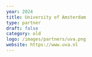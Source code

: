```yaml
---
year: 2024
title: University of Amsterdam
type: partner
draft: false
category: old
logo: /images/partners/uva.png
website: https://www.uva.nl
---
```


